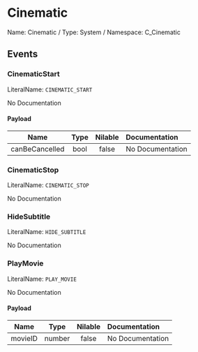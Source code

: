 # Cinematic

Name: Cinematic / Type: System / Namespace: C_Cinematic

## Events

### CinematicStart
LiteralName: `CINEMATIC_START`

No Documentation

#### Payload
|Name|Type|Nilable|Documentation|
|:---:|:---:|:---:|:---|
|canBeCancelled|bool|false|No Documentation|
### CinematicStop
LiteralName: `CINEMATIC_STOP`

No Documentation

### HideSubtitle
LiteralName: `HIDE_SUBTITLE`

No Documentation

### PlayMovie
LiteralName: `PLAY_MOVIE`

No Documentation

#### Payload
|Name|Type|Nilable|Documentation|
|:---:|:---:|:---:|:---|
|movieID|number|false|No Documentation|